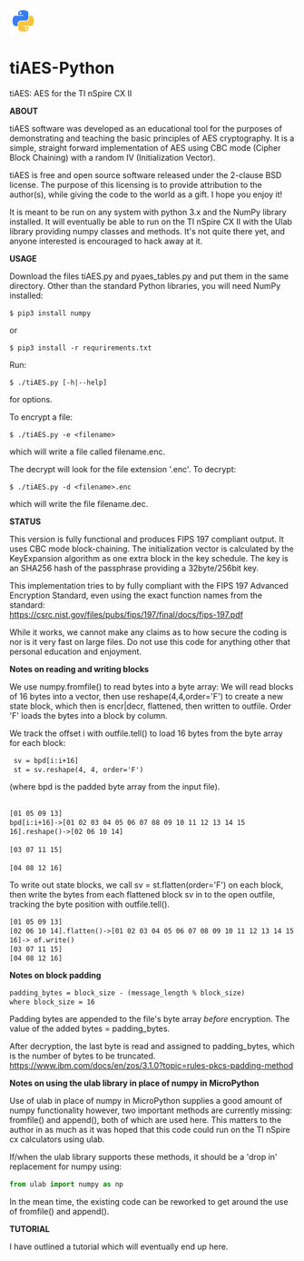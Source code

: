 ![alt text](python-icon.png)
# tiAES-Python
tiAES: AES for the TI nSpire CX II  

__ABOUT__  

tiAES software was developed as an educational tool for the purposes of demonstrating and teaching the basic principles of AES cryptography. It is a simple, straight forward implementation of AES using CBC mode (Cipher Block Chaining) with a random IV (Initialization Vector).  

tiAES is free and open source software released under the 2-clause BSD license. The purpose of this licensing is to provide attribution to the author(s), while giving the code to the world as a gift. I hope you enjoy it!  

It is meant to be run on any system with python 3.x and the NumPy library installed. It will eventually be able to run on the TI nSpire CX II with the Ulab library providing numpy classes and methods. It's not quite there yet, and anyone interested is encouraged to hack away at it.  


__USAGE__  

Download the files tiAES.py and pyaes_tables.py and put them in the same directory. Other than the standard Python libraries, you will need NumPy installed:   

    $ pip3 install numpy  
or  

    $ pip3 install -r requrirements.txt  

Run:  

    $ ./tiAES.py [-h|--help]

for options.  

To encrypt a file:  

    $ ./tiAES.py -e <filename>  

which will write a file called filename.enc.  

The decrypt will look for the file extension '.enc'. To decrypt:  

    $ ./tiAES.py -d <filename>.enc  

which will write the file filename.dec.  

__STATUS__  

This version is fully functional and produces FIPS 197 compliant output. It uses CBC mode  block-chaining. The initialization vector is calculated by the KeyExpansion algorithm as one extra block in the key schedule. The key is an SHA256 hash of the passphrase providing a 32byte/256bit key.  

This implementation tries to by fully compliant with the FIPS 197 Advanced Encryption
Standard, even using the exact function names from the standard:  
https://csrc.nist.gov/files/pubs/fips/197/final/docs/fips-197.pdf  

While it works, we cannot make any claims as to how secure the coding is nor is it very fast on large files. Do not use this code for anything other that personal education and enjoyment.  

__Notes on reading and writing blocks__  

We use numpy.fromfile() to read bytes into a byte array: We will read blocks of 16 bytes into a vector, then use reshape(4,4,order='F') to create a new state block, which then is encr|decr, flattened, then written to outfile. Order 'F' loads the bytes into a block by column.  

We track the offset i with outfile.tell() to load 16 bytes from the byte array  
 for each block:  
 
     sv = bpd[i:i+16]
     st = sv.reshape(4, 4, order='F')  
(where bpd is the padded byte array from the input file).  
``` 
                                                                          [01 05 09 13]  
bpd[i:i+16]->[01 02 03 04 05 06 07 08 09 10 11 12 13 14 15 16].reshape()->[02 06 10 14]  
                                                                          [03 07 11 15]  
                                                                          [04 08 12 16]
```

To write out state blocks, we call sv = st.flatten(order='F') on each block, then write the bytes from each flattened block sv in to the open outfile, tracking the byte position with outfile.tell().  
``` 
[01 05 09 13]  
[02 06 10 14].flatten()->[01 02 03 04 05 06 07 08 09 10 11 12 13 14 15 16]-> of.write()  
[03 07 11 15]   
[04 08 12 16]
```

__Notes on block padding__  

    padding_bytes = block_size - (message_length % block_size)  
    where block_size = 16  
    
Padding bytes are appended to the file's byte array _before_ encryption. The value of the added bytes = padding_bytes.  

After decryption, the last byte is read and assigned to padding_bytes, which is the number of bytes to be truncated.  
https://www.ibm.com/docs/en/zos/3.1.0?topic=rules-pkcs-padding-method  

__Notes on using the ulab library in place of numpy in MicroPython__  

Use of ulab in place of numpy in MicroPython supplies a good amount of numpy functionality however, two important methods are currently missing: fromfile() and append(), both of which are used here. This matters to the author in as much as it was hoped that this code could run on the TI nSpire cx calculators using ulab.  

If/when the ulab library supports these methods, it should be a 'drop in' replacement for numpy using:  
```python
from ulab import numpy as np  
```
In the mean time, the existing code can be reworked to get around the use of fromfile() and append().    

__TUTORIAL__  

I have outlined a tutorial which will eventually end up here.
